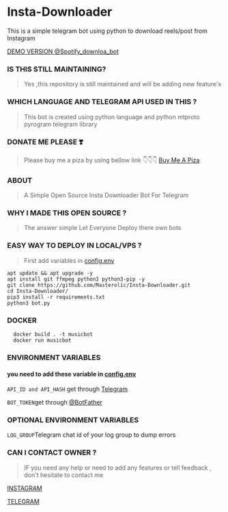 # Insta-Downloader
This is a simple telegram bot using python to download reels/post from Instagram 

[DEMO VERSION  @Spotify_downloa_bot ](https://t.me/Spotify_downloa_bot)
### IS THIS STILL MAINTAINING?
> Yes ,this repository is still maintained and will be adding new feature's
> 
### WHICH  LANGUAGE AND TELEGRAM API  USED IN THIS ?
> This bot is  created using python language and python  mtproto pyrogram telegram library 

### DONATE ME PLEASE ❣️
> Please buy me a piza by using bellow link 👇👇👇
[Buy Me A Piza](https://www.buymeacoffee.com/Masterolic)

### ABOUT
> A Simple Open Source  Insta Downloader Bot For Telegram 

### WHY I MADE THIS OPEN SOURCE  ?
> The answer simple Let Everyone Deploy there own bots

 
### EASY WAY TO  DEPLOY IN  LOCAL/VPS ?
> First add variables in [config.env](https://github.com/Masterolic/Insta-Downloader/blob/main/config.env)


```
apt update && apt upgrade -y 
apt install git ffmpeg python3 python3-pip -y
git clone https://github.com/Masterolic/Insta-Downloader.git 
cd Insta-Downloader/
pip3 install -r requirements.txt 
python3 bot.py
```

### DOCKER
```
  docker build . -t musicbot
  docker run musicbot  
```
### ENVIRONMENT VARIABLES
#### you need to add these variable in [config.env](https://github.com/Masterolic/Insta-Downloader/blob/main/config.env)

`API_ID and API_HASH` get through [Telegram](https://my.telegram.org)

`BOT_TOKEN`get through [@BotFather](https://t.me/BotFather)

### OPTIONAL ENVIRONMENT VARIABLES 

`LOG_GROUP`Telegram chat id of your log group to dump errors

### CAN I CONTACT OWNER ?
 >  IF you need any help or need to add any features or tell feedback , don't hesitate to contact me 

[INSTAGRAM](https://instagram.com/masterolic_official)


[TELEGRAM](https://t.me/Masterolic)
